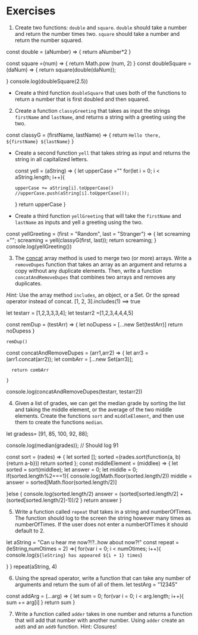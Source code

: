 # Exercises

1. Create two functions: `double` and `square`.
`double` should take a number and return the number times two.
`square` should take a number and return the number squared.

const double = (aNumber) => {
  return aNumber*2
}

const square =(num) => {
  return Math.pow (num, 2)
}
const doubleSquare =(daNum) => {
   return square(double(daNum));

}
console.log(doubleSquare(2.5))

 * Create a third function `doubleSquare` that uses both of the functions to return a number that is first doubled and then squared.

2. Create a function `classyGreeting` that takes as input the strings `firstName`  and `lastName`,
and returns a string with a greeting using the two.

const classyG = (firstName, lastName) => {
  return `Hello there, ${firstName} ${lastName}`
}

  * Create a second function `yell`  that takes string as input and returns the string in all capitalized letters.

    const yell = (aString) => {
      let upperCase =""
      for(let i = 0; i < aString.length; i++){

        upperCase += aString[i].toUpperCase()
        //upperCase.push(aString[i].toUpperCase());

      }
     return upperCase
    }

  * Create a third function  `yellGreeting`  that will take the `firstName`  and `lastName`  as inputs and yell a greeting using the two.

  const yellGreeting = (first = "Random", last = "Stranger") => {
   let screaming ="";
   screaming = yell(classyG(first, last));
  return screaming;
  }
  console.log(yellGreeting())




3. The [concat](https://www.w3schools.com/jsreF/jsref_concat_array.asp) array method is used to merge two (or more) arrays.
Write a `removeDupes` function that takes an array as an argument and returns a copy without any duplicate elements.
Then, write a function `concatAndRemoveDupes`  that combines two arrays and removes any duplicates.

  _Hint:_ Use the array method `includes`, an object, or a Set. Or the spread operator instead of concat.
  [1, 2, 3].includes(1) ==> true  

  let testarr = [1,2,3,3,3,4];
  let testarr2 =[1,2,3,4,4,4,5]

  const remDup = (testArr) => {
    let noDupess = [...new Set(testArr)]
   return noDupess
  }

    remDup()

  const concatAndRemoveDupes = (arr1,arr2) => {
      let arr3 =(arr1.concat(arr2));
      let combArr = [...new Set(arr3)];

      return combArr

    }
  console.log(concatAndRemoveDupes(testarr, testarr2))

4. Given a list of grades, we can get the median grade by sorting the list and taking the middle element, or the average of the two middle elements.
Create the functions `sort` and `middleElement`, and then use them to create the functions `median`.

let gradess= [91, 85, 100, 92, 88];

console.log(median(grades)); // Should log 91

const sort = (rades) => {
  let sorted [];
  sorted =(rades.sort(function(a, b){return a-b}))
return sorted
};
const middleElement = (middlee) => {
  let sorted = sort(middlee);
  let answer = 0;
  let middle = 0;
  if(sorted.length%2===1){
    console.log(Math.floor(sorted.length/2))
     middle = answer = sorted[Math.floor(sorted.length/2)]

  }else {
    console.log(sorted.length/2)
    answer = (sorted[sorted.length/2] + (sorted[sorted.length/2]-1))/2
  }
 return answer
}


5. Write a function called `repeat` that takes in a string and numberOfTimes. The function should log to the screen the string however
many times as numberOfTimes. If the user does not enter a numberOfTimes it should default to 2.

let aString = "Can u hear me now?!?..how about now?!"
const repeat = (leString,numOtimes = 2) =>{
  for(var i = 0; i < numOtimes; i++){
    console.log(`${leString} has appeared ${i + 1} times`)

  }
}
repeat(aString, 4)


6. Using the spread operator, write a function that can take any number of arguments and return the sum of all of them.
let testArg = "12345"

const addArg = (...arg) => {
  let sum = 0;
  for(var i = 0; i < arg.length; i++){
  sum += arg[i]
}
return sum
}

7. Write a function called `adder` takes in one number and returns a function that will add that number with another number.
Using `adder` create an `add5` and an `add9` function. Hint: Closures!
